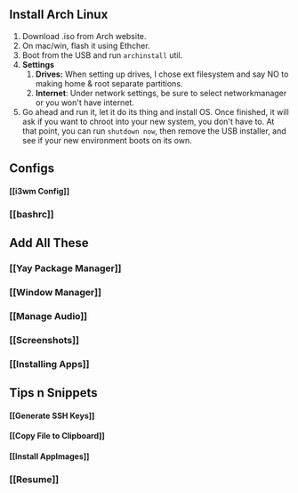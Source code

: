 ## Install Arch Linux
1. Download .iso from Arch website.
2. On mac/win, flash it using Ethcher.
3. Boot from the USB and run `archinstall` util.
4. **Settings**
	1. **Drives:** When setting up drives, I chose ext filesystem and say NO to making home & root separate partitions.
	2. **Internet**: Under network settings, be sure to select networkmanager or you won't have internet. 
5. Go ahead and run it, let it do its thing and install OS. Once finished, it will ask if you want to chroot into your new system, you don't have to. At that point, you can run `shutdown now`, then remove the USB installer, and see if your new environment boots on its own.

## Configs
#### [[i3wm Config]]
### [[bashrc]]

## Add All These
### [[Yay Package Manager]]
### [[Window Manager]]
### [[Manage Audio]]
### [[Screenshots]]
### [[Installing Apps]]

## Tips n Snippets
#### [[Generate SSH Keys]]
#### [[Copy File to Clipboard]]
#### [[Install AppImages]]
### [[Resume]]





